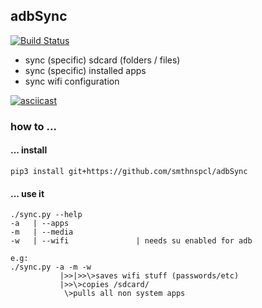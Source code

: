 ## adbSync
[![Build Status](https://build.eberlein.io/buildStatus/icon?job=python_adbSync)](https://build.eberlein.io/job/python_adbSync/)

- sync (specific) sdcard (folders / files)
- sync (specific) installed apps
- sync wifi configuration

[![asciicast](https://asciinema.org/a/299825.svg)](https://asciinema.org/a/299825)

### how to ...

#### ... install
```
pip3 install git+https://github.com/smthnspcl/adbSync
```

#### ... use it
```
./sync.py --help
-a   | --apps
-m   | --media
-w   | --wifi               | needs su enabled for adb

e.g:
./sync.py -a -m -w
           |>>|>>\>saves wifi stuff (passwords/etc)
           |>>\>copies /sdcard/
            \>pulls all non system apps
```
